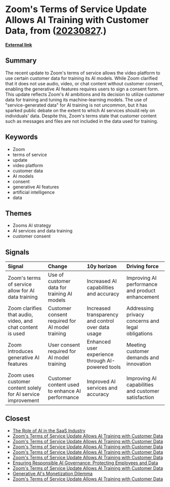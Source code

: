 # __Zoom's Terms of Service Update Allows AI Training with Customer Data__, from ([20230827](https://kghosh.substack.com/p/20230827).)

__[External link](https://www.cnbc.com/2023/08/07/zoom-ai-tools-trained-using-some-customer-data.html?utm_source=substack&utm_medium=email)__



## Summary

The recent update to Zoom's terms of service allows the video platform to use certain customer data for training its AI models. While Zoom clarified that it does not use audio, video, or chat content without customer consent, enabling the generative AI features requires users to sign a consent form. This update reflects Zoom's AI ambitions and its decision to utilize customer data for training and tuning its machine-learning models. The use of "service-generated data" for AI training is not uncommon, but it has sparked public debate on the extent to which AI services should rely on individuals' data. Despite this, Zoom's terms state that customer content such as messages and files are not included in the data used for training.

## Keywords

* Zoom
* terms of service
* update
* video platform
* customer data
* AI models
* consent
* generative AI features
* artificial intelligence
* data

## Themes

* Zooms AI strategy
* AI services and data training
* customer consent

## Signals

| Signal                                                       | Change                                          | 10y horizon                                        | Driving force                                       |
|:-------------------------------------------------------------|:------------------------------------------------|:---------------------------------------------------|:----------------------------------------------------|
| Zoom's terms of service allow for AI data training           | Use of customer data for training AI models     | Increased AI capabilities and accuracy             | Improving AI performance and product enhancement    |
| Zoom clarifies that audio, video, and chat content is used   | Customer consent required for AI model training | Increased transparency and control over data usage | Addressing privacy concerns and legal obligations   |
| Zoom introduces generative AI features                       | User consent required for AI model training     | Enhanced user experience through AI-powered tools  | Meeting customer demands and innovation             |
| Zoom uses customer content solely for AI service improvement | Customer content used to enhance AI performance | Improved AI services and accuracy                  | Improving AI capabilities and customer satisfaction |

## Closest

* [The Role of AI in the SaaS Industry](df59e2cf3380ffd9aeac9a3e01073300)
* [Zoom's Terms of Service Update Allows AI Training with Customer Data](3b96c74f728c6281fc7f1a045a5befc7)
* [Zoom's Terms of Service Update Allows AI Training with Customer Data](3b96c74f728c6281fc7f1a045a5befc7)
* [Zoom's Terms of Service Update Allows AI Training with Customer Data](3b96c74f728c6281fc7f1a045a5befc7)
* [Zoom's Terms of Service Update Allows AI Training with Customer Data](3b96c74f728c6281fc7f1a045a5befc7)
* [Zoom's Terms of Service Update Allows AI Training with Customer Data](3b96c74f728c6281fc7f1a045a5befc7)
* [Ensuring Responsible AI Governance: Protecting Employees and Data](d4390e62256a0c3c19306c1ebc3ffb5b)
* [Zoom's Terms of Service Update Allows AI Training with Customer Data](3b96c74f728c6281fc7f1a045a5befc7)
* [Generative AI's Monetization Dilemma](0c6842166e382f4956d21e22b38fa9c2)
* [Zoom's Terms of Service Update Allows AI Training with Customer Data](3b96c74f728c6281fc7f1a045a5befc7)